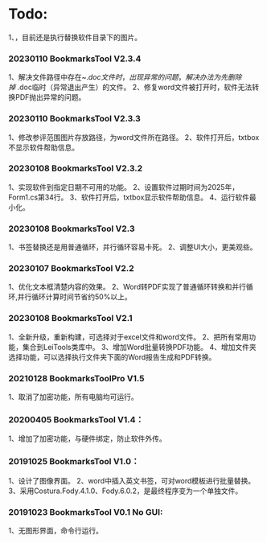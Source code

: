 ﻿# Todo:
1、，目前还是执行替换软件目录下的图片。 

### 20230110 BookmarksTool V2.3.4
1、解决文件路径中存在~$.doc文件时，出现异常的问题，解决办法为先删除掉~$.doc临时（异常退出产生）的文件。
2、修复word文件被打开时，软件无法转换PDF抛出异常的问题。

### 20230110 BookmarksTool V2.3.3
1、修改参评范围图片存放路径，为word文件所在路径。
2、软件打开后，txtbox不显示软件帮助信息。

### 20230108 BookmarksTool V2.3.2
1、实现软件到指定日期不可用的功能。
2、设置软件过期时间为2025年，Form1.cs第34行。
3、软件打开后，txtbox显示软件帮助信息。
4、运行软件最小化。


### 20230108 BookmarksTool V2.3
1、书签替换还是用普通循环，并行循环容易卡死。
2、调整UI大小，更美观些。

### 20230107 BookmarksTool V2.2
1、优化文本框清楚内容的效果。
2、Word转PDF实现了普通循环转换和并行循环,并行循环计算时间节省约50%以上。

### 20230108 BookmarksTool V2.1
1、全新升级，重新构建，可选择对于excel文件和word文件。
2、把所有常用功能，集合到LeiTools类库中。
3、增加Word批量转换PDF功能。
4、增加文件夹选择功能，可以选择执行文件夹下面的Word报告生成和PDF转换。

### 20210128 BookmarksToolPro V1.5
1、取消了加密功能，所有电脑均可运行。

### 20200405 BookmarksTool V1.4：
1、增加了加密功能，与硬件绑定，防止软件外传。

### 20191025 BookmarksTool V1.0：
1、设计了图像界面。
2、word中插入英文书签，可对word模板进行批量替换。
3、采用Costura.Fody.4.1.0、Fody.6.0.2，是最终程序变为一个单独文件。

### 20191023 BookmarksTool V0.1 No GUI:
1、无图形界面，命令行运行。